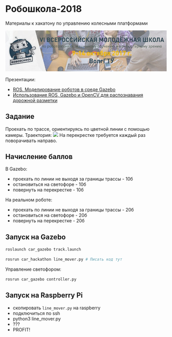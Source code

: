 # Робошкола-2018
Материалы к хакатону по управлению колесными платформами

![](roboshool_logo.jpeg)

Презентации:
 - [ROS. Моделирование роботов в среде Gazebo](ROS_Gazebo.pdf)
 - [Использование ROS, Gazebo и OpenCV для распознавания дорожной разметки](ROS_Gazebo_OpenCV.pdf)

## Задание
Проехать по трассе, ориентируясь по цветной линии с помощью камеры. Траектория:
![](/home/humanoid/Изображения/track.png)
На перекрестке требуется каждый раз поворачивать направо. 

## Начисление баллов
В Gazebo:
 - проехать по линии не выходя за границы трассы - 10б
 - остановиться на светофоре - 10б
 - повернуть на перекрестке - 10б
 
На реальном роботе:
 - проехать по линии не выходя за границы трассы - 20б
 - остановиться на светофоре - 20б
 - повернуть на перекрестке - 20б

## Запуск на Gazebo
```bash
roslaunch car_gazebo track.launch
```

```bash
rosrun car_hackathon line_mover.py # Писать код тут
```

Управление светофором:
```bash
rosrun car_gazebo controller.py
```

## Запуск на Raspberry Pi
 - скопировать `line_mover.py` на raspberry
 - подключиться по ssh
 - python3 line_mover.py
 - ???
 - PROFIT!